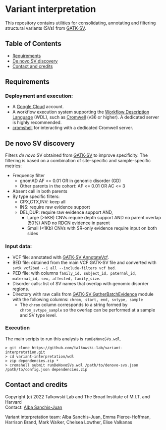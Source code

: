 # Variant interpretation

This repository contains utilities for consolidating, annotating and filtering structural variants (SVs) from [GATK-SV](https://github.com/broadinstitute/gatk-sv).

## Table of Contents
* [Requirements](#requirements)
* [De novo SV discovery](#denovo)
* [Contact and credits](#contact)

## <a name="requirements">Requirements</a>
### Deployment and execution:
* A [Google Cloud](https://cloud.google.com/) account.
* A workflow execution system supporting the [Workflow Description Language](https://openwdl.org/) (WDL), such as [Cromwell](https://github.com/broadinstitute/cromwell) (v36 or higher). A dedicated server is highly recommended.
* [cromshell](https://github.com/broadinstitute/cromshell) for interacting with a dedicated Cromwell server.
 
## <a name="denovo">De novo SV discovery</a>
Filters <i>de novo</i> SV obtained from [GATK-SV](https://github.com/broadinstitute/gatk-sv) to improve specificity.  The filtering is based on a combination of site-specific and sample-specific metrics:
* Frequency filter
  * gnomAD AF <= 0.01 OR in genomic disorder (GD)
  * Other parents in the cohort: AF <= 0.01 OR AC <= 3 
* Absent call in both parents
* By type specific filters:
  * CPX,CTX,INV: keep all
  * INS: require raw evidence support
  * DEL,DUP: require raw evidence support AND,
    * Large (>5KB) CNVs require depth support AND no parent overlap (50%) AND no RDCN evidence in parent
    * Small (<1Kb) CNVs with SR-only evidence require input on both sides

### Input data:
* VCF file: annotated with [GATK-SV AnnotateVcf](https://github.com/broadinstitute/gatk-sv#annotatevcf-in-development).
* BED file: obtained from the main VCF GATK-SV file and converted with `svtk vcf2bed --i all --include-filters vcf bed`. 
* PED file: with columns `family_id, subject_id, paternal_id, maternal_id, sex, affected, family_size`.
* Disorder calls: list of SV names that overlap with genomic disorder regions.
* Directory with raw calls from [GATK-SV GatherBatchEvidence](https://github.com/broadinstitute/gatk-sv#gatherbatchevidence) module with the following columns: `chrom, start, end, svtype, sample`
  * The `chrom` column corresponds to a string formed by `chrom_svtype_sample` so the overlap can be performed at a sample and SV type level.

### Execution
The main scripts to run this analysis is `runDeNovoSVs.wdl`.
```
> git clone https://github.com/talkowski-lab/variant-interpretation.git
> cd variant-interpretation/wdl
> zip dependencies.zip *
> cromshell submit runDeNovoSVs.wdl /path/to/denovo-svs.json /path/to/config.json dependencies.zip
```

## <a name="contact">Contact and credits</a>
Copyright (c) 2022 Talkowski Lab and The Broad Institute of M.I.T. and Harvard  
Contact: [Alba Sanchis-Juan](mailto:asanchis-juan@mgh.harvard.edu)

Variant interpretation team: Alba Sanchis-Juan, Emma Pierce-Hoffman, Harrison Brand, Mark Walker, Chelsea Lowther, Elise Valkanas
